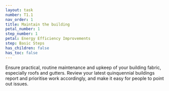 ```yaml
---
layout: task
number: T1.1
nav_order: 1
title: Maintain the building
petal_number: 1
step_number: 1
petal: Energy Efficiency Improvements
step: Basic Steps
has_children: false
has_toc: false
---
```


Ensure practical, routine maintenance and upkeep of your building fabric, especially roofs and gutters. Review your latest quinquennial buildings report and prioritise work accordingly, and make it easy for people to point out issues. 
